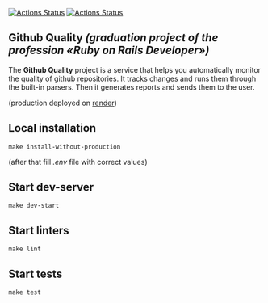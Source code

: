 [![Actions Status](https://github.com/maddbuzz/rails-project-66/actions/workflows/CI.yml/badge.svg)](https://github.com/maddbuzz/rails-project-66/actions/workflows/CI.yml)
[![Actions Status](https://github.com/maddbuzz/rails-project-66/workflows/hexlet-check/badge.svg)](https://github.com/maddbuzz/rails-project-66/actions)

## Github Quality *(graduation project of the profession «Ruby on Rails Developer»)*
The **Github Quality** project is a service that helps you automatically monitor the quality of github repositories. It tracks changes and runs them through the built-in parsers. Then it generates reports and sends them to the user.

(production deployed on [render](https://maddbuzz-rails-github-quality.onrender.com))

## Local installation
```
make install-without-production
```
(after that fill *.env* file with correct values)
## Start dev-server
```
make dev-start
```
## Start linters
```
make lint
```
## Start tests
```
make test
```
